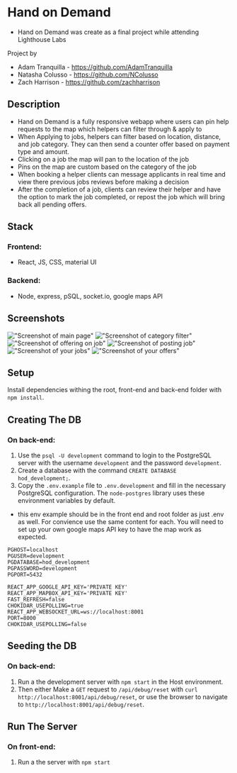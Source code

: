 # Hand on Demand

- Hand on Demand was create as a final project while attending Lighthouse Labs

Project by

- Adam Tranquilla - https://github.com/AdamTranquilla
- Natasha Colusso - https://github.com/NColusso
- Zach Harrison - https://github.com/zachharrison

## Description

- Hand on Demand is a fully responsive webapp where users can pin help requests to the map which helpers can filter through & apply to
- When Applying to jobs, helpers can filter based on location, distance, and job category. They can then send a counter offer based on payment type and amount.
- Clicking on a job the map will pan to the location of the job
- Pins on the map are custom based on the category of the job
- When booking a helper clients can message applicants in real time and view there previous jobs reviews before making a decision
- After the completion of a job, clients can review their helper and have the option to mark the job completed, or repost the job which will bring back all pending offers.

## Stack

### Frontend:

- React, JS, CSS, material UI

### Backend:

- Node, express, pSQL, socket.io, google maps API

## Screenshots

!["Screenshot of main page"](https://github.com/NColusso/Hand-on-Demand/blob/master/Screenshots/HoD-Main.png?raw=true)
!["Screenshot of category filter"](https://github.com/NColusso/Hand-on-Demand/blob/master/Screenshots/HoD-Category-Filter.png?raw=true)
!["Screenshot of offering on job"](https://github.com/NColusso/Hand-on-Demand/blob/master/Screenshots/HoD-Offer.png?raw=true)
!["Screenshot of posting job"](https://github.com/NColusso/Hand-on-Demand/blob/master/Screenshots/HoD-Post.png?raw=true)
!["Screenshot of your jobs"](https://github.com/NColusso/Hand-on-Demand/blob/master/Screenshots/HoD-Your-Jobs.png?raw=true)
!["Screenshot of your offers"](https://github.com/NColusso/Hand-on-Demand/blob/master/Screenshots/HoD-Your-Offers.png?raw=true)

## Setup

Install dependencies withing the root, front-end and back-end folder with `npm install`.

## Creating The DB

### On back-end:

1. Use the `psql -U development` command to login to the PostgreSQL server with the username `development` and the password `development`.
2. Create a database with the command `CREATE DATABASE hod_development;`.
3. Copy the `.env.example` file to `.env.development` and fill in the necessary PostgreSQL configuration. The `node-postgres` library uses these environment variables by default.

- this env example should be in the front end and root folder as just .env as well. For convience use the same content for each. You will need to set up your own google maps API key to have the map work as expected.

```
PGHOST=localhost
PGUSER=development
PGDATABASE=hod_development
PGPASSWORD=development
PGPORT=5432

REACT_APP_GOOGLE_API_KEY='PRIVATE KEY'
REACT_APP_MAPBOX_API_KEY='PRIVATE KEY'
FAST_REFRESH=false
CHOKIDAR_USEPOLLING=true
REACT_APP_WEBSOCKET_URL=ws://localhost:8001
PORT=8000
CHOKIDAR_USEPOLLING=false
```

## Seeding the DB

### On back-end:

1. Run a the development server with `npm start` in the Host environment.
2. Then either Make a `GET` request to `/api/debug/reset` with `curl http://localhost:8001/api/debug/reset`, or use the browser to navigate to `http://localhost:8001/api/debug/reset`.

## Run The Server

### On front-end:

1. Run a the server with `npm start`
